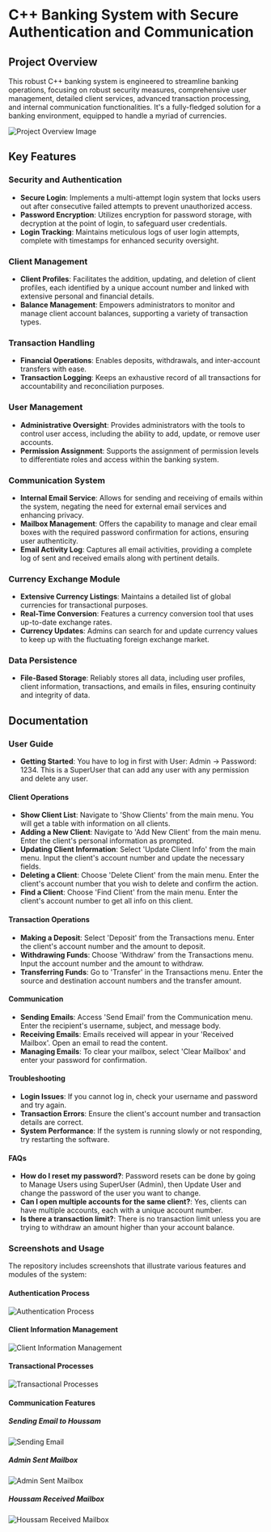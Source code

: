 # C++ Banking System with Secure Authentication and Communication

## Project Overview
This robust C++ banking system is engineered to streamline banking operations, focusing on robust security measures, comprehensive user management, detailed client services, advanced transaction processing, and internal communication functionalities. It's a fully-fledged solution for a banking environment, equipped to handle a myriad of currencies.

![Project Overview Image](https://github.com/Alazaabat/BankSystem/assets/129705686/f4149828-bf55-4720-b485-568367c87767)

## Key Features

### Security and Authentication
- **Secure Login**: Implements a multi-attempt login system that locks users out after consecutive failed attempts to prevent unauthorized access.
- **Password Encryption**: Utilizes encryption for password storage, with decryption at the point of login, to safeguard user credentials.
- **Login Tracking**: Maintains meticulous logs of user login attempts, complete with timestamps for enhanced security oversight.

### Client Management
- **Client Profiles**: Facilitates the addition, updating, and deletion of client profiles, each identified by a unique account number and linked with extensive personal and financial details.
- **Balance Management**: Empowers administrators to monitor and manage client account balances, supporting a variety of transaction types.

### Transaction Handling
- **Financial Operations**: Enables deposits, withdrawals, and inter-account transfers with ease.
- **Transaction Logging**: Keeps an exhaustive record of all transactions for accountability and reconciliation purposes.

### User Management
- **Administrative Oversight**: Provides administrators with the tools to control user access, including the ability to add, update, or remove user accounts.
- **Permission Assignment**: Supports the assignment of permission levels to differentiate roles and access within the banking system.

### Communication System
- **Internal Email Service**: Allows for sending and receiving of emails within the system, negating the need for external email services and enhancing privacy.
- **Mailbox Management**: Offers the capability to manage and clear email boxes with the required password confirmation for actions, ensuring user authenticity.
- **Email Activity Log**: Captures all email activities, providing a complete log of sent and received emails along with pertinent details.

### Currency Exchange Module
- **Extensive Currency Listings**: Maintains a detailed list of global currencies for transactional purposes.
- **Real-Time Conversion**: Features a currency conversion tool that uses up-to-date exchange rates.
- **Currency Updates**: Admins can search for and update currency values to keep up with the fluctuating foreign exchange market.

### Data Persistence
- **File-Based Storage**: Reliably stores all data, including user profiles, client information, transactions, and emails in files, ensuring continuity and integrity of data.

## Documentation

### User Guide
- **Getting Started**: You have to log in first with User: Admin -> Password: 1234. This is a SuperUser that can add any user with any permission and delete any user.

#### Client Operations
- **Show Client List**: Navigate to 'Show Clients' from the main menu. You will get a table with information on all clients.
- **Adding a New Client**: Navigate to 'Add New Client' from the main menu. Enter the client's personal information as prompted.
- **Updating Client Information**: Select 'Update Client Info' from the main menu. Input the client's account number and update the necessary fields.
- **Deleting a Client**: Choose 'Delete Client' from the main menu. Enter the client's account number that you wish to delete and confirm the action.
- **Find a Client**: Choose 'Find Client' from the main menu. Enter the client's account number to get all info on this client.

#### Transaction Operations
- **Making a Deposit**: Select 'Deposit' from the Transactions menu. Enter the client's account number and the amount to deposit.
- **Withdrawing Funds**: Choose 'Withdraw' from the Transactions menu. Input the account number and the amount to withdraw.
- **Transferring Funds**: Go to 'Transfer' in the Transactions menu. Enter the source and destination account numbers and the transfer amount.

#### Communication
- **Sending Emails**: Access 'Send Email' from the Communication menu. Enter the recipient's username, subject, and message body.
- **Receiving Emails**: Emails received will appear in your 'Received Mailbox'. Open an email to read the content.
- **Managing Emails**: To clear your mailbox, select 'Clear Mailbox' and enter your password for confirmation.

#### Troubleshooting
- **Login Issues**: If you cannot log in, check your username and password and try again.
- **Transaction Errors**: Ensure the client's account number and transaction details are correct.
- **System Performance**: If the system is running slowly or not responding, try restarting the software.

#### FAQs
- **How do I reset my password?**: Password resets can be done by going to Manage Users using SuperUser (Admin), then Update User and change the password of the user you want to change.
- **Can I open multiple accounts for the same client?**: Yes, clients can have multiple accounts, each with a unique account number.
- **Is there a transaction limit?**: There is no transaction limit unless you are trying to withdraw an amount higher than your account balance.

### Screenshots and Usage
The repository includes screenshots that illustrate various features and modules of the system:

#### Authentication Process
![Authentication Process](https://github.com/Alazaabat/BankSystem/assets/129705686/c92ee120-c69e-430f-b83e-9275c0c7a1fa)

#### Client Information Management
![Client Information Management](https://github.com/Alazaabat/BankSystem/assets/129705686/8e139c17-1388-4410-ada9-9b5a20ddcfc5)

#### Transactional Processes
![Transactional Processes](https://github.com/Alazaabat/BankSystem/assets/129705686/35992e31-aff5-4d85-8cf4-00215fc74af9)

#### Communication Features
##### Sending Email to Houssam
![Sending Email](https://github.com/Alazaabat/BankSystem/assets/129705686/23639f94-e71b-458b-9efd-7049a370ee7e)
##### Admin Sent Mailbox
![Admin Sent Mailbox](https://github.com/Alazaabat/BankSystem/assets/129705686/0ad2857a-1da1-4141-8e1c-beaedb7d3d9e)
##### Houssam Received Mailbox
![Houssam Received Mailbox](https://github.com/Alazaabat/BankSystem/assets/129705686/284cffd2-1ea5-4654-97b2-a9c5d01ae1c2)


